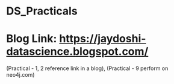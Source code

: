 # DS_Practicals

  # Blog Link: https://jaydoshi-datascience.blogspot.com/
  
  (Practical - 1, 2 reference link in a blog), 
  (Practical - 9 perform on neo4j.com)
